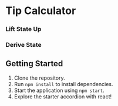 # Tip Calculator

### Lift State Up
### Derive State

## Getting Started

1. Clone the repository.
2. Run `npm install` to install dependencies.
3. Start the application using `npm start`.
4. Explore the starter accordion  with react!